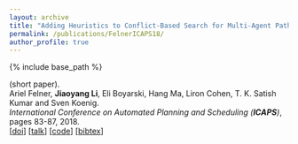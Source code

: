 ```yaml
---
layout: archive
title: "Adding Heuristics to Conflict-Based Search for Multi-Agent Path Finding"
permalink: /publications/FelnerICAPS18/
author_profile: true
---
```


{% include base_path %}

(short paper).     
Ariel Felner, **Jiaoyang Li**, Eli Boyarski, Hang Ma, Liron Cohen, T. K. Satish Kumar and Sven Koenig.       
<i>International Conference on Automated Planning and Scheduling (**ICAPS**)</i>, pages 83-87, 2018.      
[[doi](https://aaai.org/ocs/index.php/ICAPS/ICAPS18/paper/view/17735/16965)]
[[talk](https://youtu.be/GUrYkm0BEM4)]
[[code](https://github.com/Jiaoyang-Li/CBSH2-RTC "Source code")]
[<a href="javascript:void(0)" onclick="(function(target, id) { if ($('#' + id).css('display') == 'block') { $('#' + id).hide('fast'); $(target).text('bibtex') } else { $('#' + id).show('fast'); $(target).text('bibtex▲') } })(this, 'bibtex-FelnerICAPS18');">bibtex</a>]
<div id="bibtex-FelnerICAPS18" style="display:none">
<pre>@inproceedings{FelnerICAPS18,
  author    = {Ariel Felner and Jiaoyang Li and Eli Boyarski and Hang Ma and Liron Cohen and T. K. Satish Kumar and Sven Koenig},
  title     = {Adding Heuristics to Conflict-Based Search for Multi-Agent Path Finding},
  booktitle = {Proceedings of the International Conference on Automated Planning and Scheduling (ICAPS)},
  pages     = {83--87},
  year      = {2018}
}
</pre></div>   